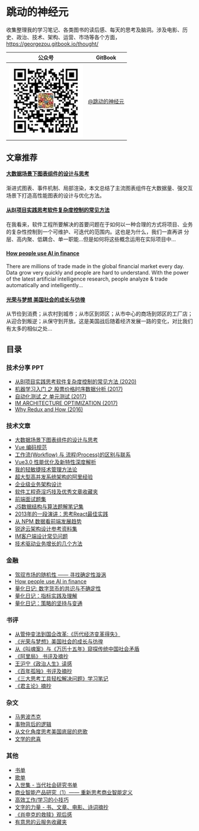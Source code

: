 # 跳动的神经元

收集整理我的学习笔记、各类图书的读后感、每天的思考及脑洞。涉及电影、历史、政治、技术、架构、运营、市场等各个方面，https://georgezou.gitbook.io/thought/

公众号 | GitBook
---|---
![pic](./images/qrcode/wechat_o.jpg) | [@跳动的神经元](https://georgezou.gitbook.io/thought/)

## 文章推荐

#### [大数据场景下图表组件的设计与思考](技术文章/大数据场景下图表组件的设计与思考.md)

渐进式图表、事件机制、局部渲染，本文总结了主流图表组件在大数据量、强交互场景下打造高性能图表的设计与优化方法。

#### [从BI项⽬实践思考软件复杂度控制的常⻅⽅法](技术文章/从BI项目实践思考软件复杂度控制的常见方法.pdf)

在我看来，软件工程所要解决的首要问题在于如何以一种合理的方式将项目、业务的复杂性控制到一个可维护、可迭代的范围内。这也是为什么，我们一直再讲 分层、高内聚、低耦合、单一职能...但是如何将这些概念运用在实际项目中...

#### [How people use AI in finance](https://github.com/georgezouq/awesome-ai-in-finance)

There are millions of trade made in the global financial market every day. Data grow very quickly and people are hard to understand. With the power of the latest artificial intelligence research, people analyze & trade automatically and intelligently...

#### [光荣与梦想 美国社会的成长与彷徨](书评影评/光荣与梦想.md)

从节俭到消费；从农村到城市；从市区到郊区；从市中心的商场到郊区的工厂店；从迎合到叛逆；从保守到开放。这是美国战后随着经济发展一路的变化，对比我们有太多的相似之处...

## 目录

### 技术分享 PPT

- [从BI项⽬实践思考软件复杂度控制的常⻅⽅法 (2020)](技术文章/从BI项目实践思考软件复杂度控制的常见方法.pdf)
- [机器学习入门 之 股票价格时序数据分析 (2017)](https://slides.com/georgezou/title-text)
- [自动化测试 之 单元测试 (2017)](https://slides.com/georgezou/unit-test)
- [IM ARCHITECTURE OPTIMIZATION (2017)](https://slides.com/georgezou/deck)
- [Why Redux and How (2016)](https://slides.com/georgezou/why-redux)

### 技术文章

- [大数据场景下图表组件的设计与思考](技术文章/大数据场景下图表组件的设计与思考.md)
- [Vue 编码规范](技术文章/Vue编码规范.md)
- [工作流(Workflow) 与 流程(Process)的区别与联系](https://juejin.im/post/5efe7bab6fb9a07e9608bf8e)
- [Vue3.0 性能优化及新特性深度解析](https://juejin.im/post/5ef576605188252e5c575645)
- [我的轻敏捷技术管理方法论](技术文章/我的轻敏捷技术管理方法论.md)
- [超大型高并发系统架构的阿里经验](技术文章/超大型高并发系统架构的阿里经验.md)
- [企业级业务架构设计](书评影评/企业级业务架构.md)
- [软件工程奇淫巧技及优秀文章收藏夹](技术文章/软件工程奇淫巧集及优秀文章收藏夹.md)
- [前端面试题集](https://github.com/georgezouq/interview)
- [JS数据结构与算法题解笔记集](技术文章/JS数据结构与算法题解笔记集.md)
- [2013年的一段演讲：思考React最佳实践](技术文章/思考React最佳实践.md)
- [从 NPM 数据看前端发展趋势](技术文章/从NPM数据看前端的发展趋势.md)
- [锐途云架构设计参考资料集](技术文章/锐途云架构设计参考资料集.md)
- [IM客户端设计常见问题](技术文章/IM客户端设计常见问题.md)
- [技术驱动业务增长的几个方法](技术文章/技术驱动业务增长的几个方法.md)

### 金融

- [驾驭市场的随机性 —— 寻找确定性漩涡](金融量化/混沌理论与金融市场寻找确定性漩涡.md)
- [How people use AI in finance](https://github.com/georgezouq/awesome-ai-in-finance)
- [量化日记: 数字货币的共识与不确定性](金融量化/量化日记20180814.md)
- [量化日记：指标实践及理解](金融量化/量化日记20180811.md)
- [量化日记：策略的坚持与变通](金融量化/量化日记20180802.md)

### 书评

- [从管仲变法到国企改革:《历代经济变革得失》](书评影评/从管仲变法到国企改革历代经济变革得失.md)
- [《光荣与梦想》美国社会的成长与彷徨](书评影评/光荣与梦想.md)
- [从《叫魂案》与《万历十五年》窥探传统中国社会矛盾](杂文/MingQing.md)
- [《阿里局》 书评及摘抄](书评影评/阿里局.md)
- [王沪宁《政治人生》读感](书评影评/PoliticalLife.md)
- [《百年孤独》书评及摘抄](书评影评/Cienañosdesoledad.md)
- [《三大思考工具轻松解决问题》学习笔记](书评影评/三大思考工具轻松解决问题.md)
- [《君主论》摘抄](书评影评/君主论.md)

### 杂文

- [马男波杰克](书评影评/马男波杰克.md)
- [事物背后的逻辑](杂文/事物背后的逻辑.md)
- [从文化角度思考美国底层的悲歌](杂文/从文化角度思考美国底层的悲歌.md)
- [文学的悲喜](杂文/文学的悲喜.md)

### 其他

- [书单](书单.md)
- [歌单](其他/SongList.md)
- [入世集 - 当代社会研究书单](书评影评/入世集.md)
- [商业智能产品研究（1）—— 重新思考商业智能定义](_draft/商业智能产品研究1.md)
- [高效工作/学习的小技巧](杂文/高效能的小技巧.md)
- [文字的力量 - 书、文章、电影、诗词摘抄](其他/ThePowerofWords.md)
- [《肖申克的救赎》观后感](书评影评/肖申克的救赎.md)
- [有意思的云服务收藏夹](其他/CloudServices.md)

